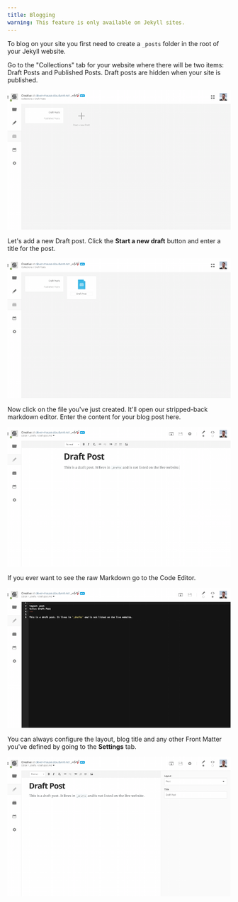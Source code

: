 ```yaml
---
title: Blogging
warning: This feature is only available on Jekyll sites.
---
```


To blog on your site you first need to create a `_posts` folder in the root of your Jekyll website.

Go to the "Collections" tab for your website where there will be two items: Draft Posts and Published Posts. Draft posts are hidden when your site is published.

<img alt="Draft post" src="/img/jekyll/blogging/1.png" class="screenshot">

Let's add a new Draft post. Click the **Start a new draft** button and enter a title for the post.

<img alt="Naming draft post" src="/img/jekyll/blogging/3.png" class="screenshot">

Now click on the file you've just created. It'll open our stripped-back markdown editor. Enter the content for your blog post here.

<img alt="Editing" src="/img/jekyll/blogging/4.png" class="screenshot">

If you ever want to see the raw Markdown go to the Code Editor. 

<img alt="Code Editor" src="/img/jekyll/blogging/6.png" class="screenshot">

You can always configure the layout, blog title and any other Front Matter you've defined by going to the **Settings** tab.

<img alt="Code Editor" src="/img/jekyll/blogging/5.png" class="screenshot">

